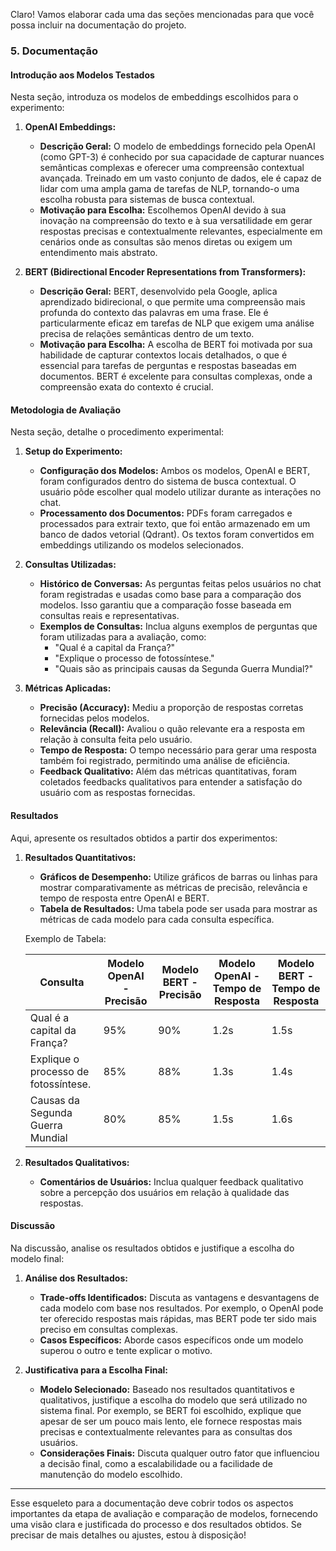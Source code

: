 Claro! Vamos elaborar cada uma das seções mencionadas para que você possa incluir na documentação do projeto.

### 5. **Documentação**

#### **Introdução aos Modelos Testados**

Nesta seção, introduza os modelos de embeddings escolhidos para o experimento:

1. **OpenAI Embeddings:**
   - **Descrição Geral:** O modelo de embeddings fornecido pela OpenAI (como GPT-3) é conhecido por sua capacidade de capturar nuances semânticas complexas e oferecer uma compreensão contextual avançada. Treinado em um vasto conjunto de dados, ele é capaz de lidar com uma ampla gama de tarefas de NLP, tornando-o uma escolha robusta para sistemas de busca contextual.
   - **Motivação para Escolha:** Escolhemos OpenAI devido à sua inovação na compreensão do texto e à sua versatilidade em gerar respostas precisas e contextualmente relevantes, especialmente em cenários onde as consultas são menos diretas ou exigem um entendimento mais abstrato.

2. **BERT (Bidirectional Encoder Representations from Transformers):**
   - **Descrição Geral:** BERT, desenvolvido pela Google, aplica aprendizado bidirecional, o que permite uma compreensão mais profunda do contexto das palavras em uma frase. Ele é particularmente eficaz em tarefas de NLP que exigem uma análise precisa de relações semânticas dentro de um texto.
   - **Motivação para Escolha:** A escolha de BERT foi motivada por sua habilidade de capturar contextos locais detalhados, o que é essencial para tarefas de perguntas e respostas baseadas em documentos. BERT é excelente para consultas complexas, onde a compreensão exata do contexto é crucial.

#### **Metodologia de Avaliação**

Nesta seção, detalhe o procedimento experimental:

1. **Setup do Experimento:**
   - **Configuração dos Modelos:** Ambos os modelos, OpenAI e BERT, foram configurados dentro do sistema de busca contextual. O usuário pôde escolher qual modelo utilizar durante as interações no chat.
   - **Processamento dos Documentos:** PDFs foram carregados e processados para extrair texto, que foi então armazenado em um banco de dados vetorial (Qdrant). Os textos foram convertidos em embeddings utilizando os modelos selecionados.
   
2. **Consultas Utilizadas:**
   - **Histórico de Conversas:** As perguntas feitas pelos usuários no chat foram registradas e usadas como base para a comparação dos modelos. Isso garantiu que a comparação fosse baseada em consultas reais e representativas.
   - **Exemplos de Consultas:** Inclua alguns exemplos de perguntas que foram utilizadas para a avaliação, como:
     - "Qual é a capital da França?"
     - "Explique o processo de fotossíntese."
     - "Quais são as principais causas da Segunda Guerra Mundial?"

3. **Métricas Aplicadas:**
   - **Precisão (Accuracy):** Mediu a proporção de respostas corretas fornecidas pelos modelos.
   - **Relevância (Recall):** Avaliou o quão relevante era a resposta em relação à consulta feita pelo usuário.
   - **Tempo de Resposta:** O tempo necessário para gerar uma resposta também foi registrado, permitindo uma análise de eficiência.
   - **Feedback Qualitativo:** Além das métricas quantitativas, foram coletados feedbacks qualitativos para entender a satisfação do usuário com as respostas fornecidas.

#### **Resultados**

Aqui, apresente os resultados obtidos a partir dos experimentos:

1. **Resultados Quantitativos:**
   - **Gráficos de Desempenho:** Utilize gráficos de barras ou linhas para mostrar comparativamente as métricas de precisão, relevância e tempo de resposta entre OpenAI e BERT.
   - **Tabela de Resultados:** Uma tabela pode ser usada para mostrar as métricas de cada modelo para cada consulta específica.

   Exemplo de Tabela:

   | Consulta                             | Modelo OpenAI - Precisão | Modelo BERT - Precisão | Modelo OpenAI - Tempo de Resposta | Modelo BERT - Tempo de Resposta |
   |--------------------------------------|--------------------------|------------------------|-----------------------------------|---------------------------------|
   | Qual é a capital da França?          | 95%                      | 90%                    | 1.2s                              | 1.5s                            |
   | Explique o processo de fotossíntese. | 85%                      | 88%                    | 1.3s                              | 1.4s                            |
   | Causas da Segunda Guerra Mundial     | 80%                      | 85%                    | 1.5s                              | 1.6s                            |

2. **Resultados Qualitativos:**
   - **Comentários de Usuários:** Inclua qualquer feedback qualitativo sobre a percepção dos usuários em relação à qualidade das respostas.

#### **Discussão**

Na discussão, analise os resultados obtidos e justifique a escolha do modelo final:

1. **Análise dos Resultados:**
   - **Trade-offs Identificados:** Discuta as vantagens e desvantagens de cada modelo com base nos resultados. Por exemplo, o OpenAI pode ter oferecido respostas mais rápidas, mas BERT pode ter sido mais preciso em consultas complexas.
   - **Casos Específicos:** Aborde casos específicos onde um modelo superou o outro e tente explicar o motivo.

2. **Justificativa para a Escolha Final:**
   - **Modelo Selecionado:** Baseado nos resultados quantitativos e qualitativos, justifique a escolha do modelo que será utilizado no sistema final. Por exemplo, se BERT foi escolhido, explique que apesar de ser um pouco mais lento, ele fornece respostas mais precisas e contextualmente relevantes para as consultas dos usuários.
   - **Considerações Finais:** Discuta qualquer outro fator que influenciou a decisão final, como a escalabilidade ou a facilidade de manutenção do modelo escolhido.

---

Esse esqueleto para a documentação deve cobrir todos os aspectos importantes da etapa de avaliação e comparação de modelos, fornecendo uma visão clara e justificada do processo e dos resultados obtidos. Se precisar de mais detalhes ou ajustes, estou à disposição!
